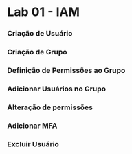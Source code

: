 # Lab 01 - IAM

### Criação de Usuário
### Criação de Grupo
### Definição de Permissões ao Grupo
### Adicionar Usuários no Grupo
### Alteração de permissões
### Adicionar MFA
### Excluir Usuário


